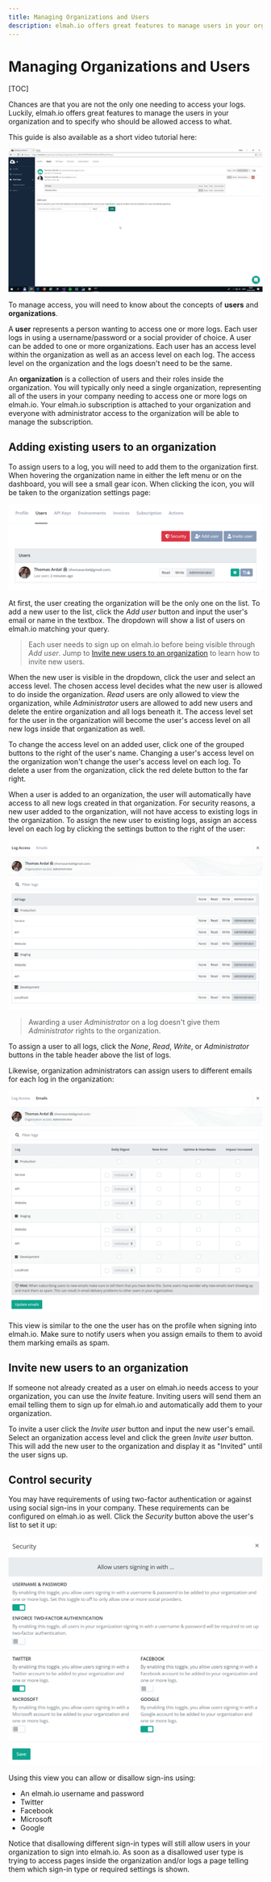 ```yaml
---
title: Managing Organizations and Users
description: elmah.io offers great features to manage users in your organization and to specify who should be allowed access to what. Learn how to set it up.
---
```


# Managing Organizations and Users

[TOC]

Chances are that you are not the only one needing to access your logs. Luckily, elmah.io offers great features to manage the users in your organization and to specify who should be allowed access to what.

This guide is also available as a short video tutorial here:

<a class="video-box" data-fancybox="" href="https://www.youtube.com/watch?v=7O43XBy4Kfg&amp;autoplay=1&amp;rel=0" title="user-administration">
  <img class="no-lightbox" src="../images/tour/user-administration.jpg" alt="user-administration" />
  <i class="fad fa-play-circle"></i>
</a>

To manage access, you will need to know about the concepts of **users** and **organizations**.

A **user** represents a person wanting to access one or more logs. Each user logs in using a username/password or a social provider of choice. A user can be added to one or more organizations. Each user has an access level within the organization as well as an access level on each log. The access level on the organization and the logs doesn't need to be the same.

An **organization** is a collection of users and their roles inside the organization. You will typically only need a single organization, representing all of the users in your company needing to access one or more logs on elmah.io. Your elmah.io subscription is attached to your organization and everyone with administrator access to the organization will be able to manage the subscription.

## Adding existing users to an organization

To assign users to a log, you will need to add them to the organization first. When hovering the organization name in either the left menu or on the dashboard, you will see a small gear icon. When clicking the icon, you will be taken to the organization settings page:

![Organization Settings](images/organisation_settings-v2.png)

At first, the user creating the organization will be the only one on the list. To add a new user to the list, click the *Add user* button and input the user's email or name in the textbox. The dropdown will show a list of users on elmah.io matching your query.

> Each user needs to sign up on elmah.io before being visible through *Add user*. Jump to [Invite new users to an organization](#invite-new-users-to-an-organization) to learn how to invite new users.

When the new user is visible in the dropdown, click the user and select an access level. The chosen access level decides what the new user is allowed to do inside the organization. *Read* users are only allowed to view the organization, while *Administrator* users are allowed to add new users and delete the entire organization and all logs beneath it. The access level set for the user in the organization will become the user's access level on all new logs inside that organization as well.

To change the access level on an added user, click one of the grouped buttons to the right of the user's name. Changing a user's access level on the organization won't change the user's access level on each log. To delete a user from the organization, click the red delete button to the far right.

When a user is added to an organization, the user will automatically have access to all new logs created in that organization. For security reasons, a new user added to the organization, will not have access to existing logs in the organization. To assign the new user to existing logs, assign an access level on each log by clicking the settings button to the right of the user:

![Manage log(s) access](images/manage-log-access-v2.png)

> Awarding a user *Administrator* on a log doesn't give them *Administrator* rights to the organization.

To assign a user to all logs, click the _None_, _Read_, _Write_, or _Administrator_ buttons in the table header above the list of logs.

Likewise, organization administrators can assign users to different emails for each log in the organization:

![Manage email access](images/manage-email-access.png)

This view is similar to the one the user has on the profile when signing into elmah.io. Make sure to notify users when you assign emails to them to avoid them marking emails as spam.

## Invite new users to an organization

If someone not already created as a user on elmah.io needs access to your organization, you can use the *Invite* feature. Inviting users will send them an email telling them to sign up for elmah.io and automatically add them to your organization.

To invite a user click the *Invite user* button and input the new user's email. Select an organization access level and click the green *Invite user* button. This will add the new user to the organization and display it as "Invited" until the user signs up.

## Control security

You may have requirements of using two-factor authentication or against using social sign-ins in your company. These requirements can be configured on elmah.io as well. Click the *Security* button above the user's list to set it up:

![Users security](images/users-security-new.png)

Using this view you can allow or disallow sign-ins using:

- An elmah.io username and password
- Twitter
- Facebook
- Microsoft
- Google

Notice that disallowing different sign-in types will still allow users in your organization to sign into elmah.io. As soon as a disallowed user type is trying to access pages inside the organization and/or logs a page telling them which sign-in type or required settings is shown.